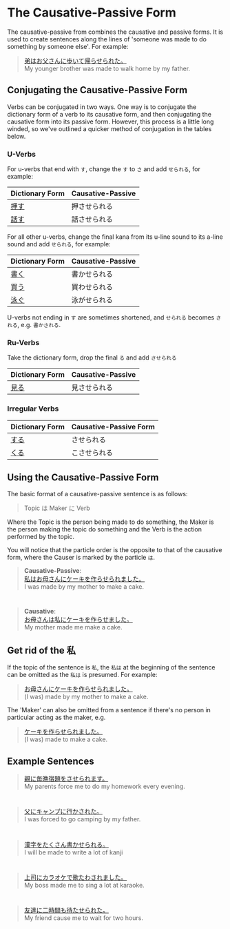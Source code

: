 # The Causative-Passive Form

The causative-passive from combines the causative and passive forms. It is used to create sentences along the lines of 'someone was made to do something by someone else'. For example:

> [弟はお父さんに歩いて帰らせられた。]()  
> My younger brother was made to walk home by my father.


## Conjugating the Causative-Passive Form
Verbs can be conjugated in two ways. One way is to conjugate the dictionary form of a verb to its causative form, and then conjugating the causative form into its passive form. However, this process is a little long winded, so we've outlined a quicker method of conjugation in the tables below.

### U-Verbs
For u-verbs that end with `す`, change the `す` to `さ` and add `せられる`, for example:

|Dictionary Form|Causative-Passive| 
|:--|:--|
|[押す]()|押させられる |
|[話す]()|話させられる|

For all other u-verbs, change the final kana from its u-line sound to its a-line sound and add `せられる`, for example:

|Dictionary Form|Causative-Passive|
|:--|:--|
|[書く]()|書かせられる|
|[買う]()|買わせられる|
|[泳ぐ]()|泳がせられる|

U-verbs not ending in `す` are sometimes shortened, and `せられる` becomes `される`, e.g. `書かされる`.

### Ru-Verbs
Take the dictionary form, drop the final `る` and add `させられる`

|Dictionary Form|Causative-Passive|
|:--|:--|
|[見る]()|見させられる|

### Irregular Verbs
|Dictionary Form|Causative-Passive Form|
|:--|:--|
|[する](1157170)|させられる|
|[くる]()|こさせられる|

## Using the Causative-Passive Form
The basic format of a causative-passive sentence is as follows:

> Topic は Maker に Verb

Where the Topic is the person being made to do something, the Maker is the person making the topic do something and the Verb is the action performed by the topic.

You will notice that the particle order is the opposite to that of the causative form, where the Causer is marked by the particle `は`.

> **Causative-Passive**:  
[私はお母さんにケーキを作らせられました。]()  
> I was made by my mother to make a cake.

#

> **Causative**:  
[お母さんは私にケーキを作らせました。]()  
> My mother made me make a cake.

## Get rid of the 私
If the topic of the sentence is `私`, the `私は` at the beginning of the sentence can be omitted as the `私は` is presumed. For example:

> [お母さんにケーキを作らせられました。]()  
> (I was) made by my mother to make a cake.

The 'Maker' can also be omitted from a sentence if there's no person in particular acting as the maker, e.g.

> [ケーキを作らせられました。]()  
> (I was) made to make a cake.


## Example Sentences
> [親に毎晩宿題をさせられます。]()  
> My parents force me to do my homework every evening.

#

> [父にキャンプに行かされた。]()  
> I was forced to go camping by my father.

#

> [漢字をたくさん書かせられる。]()  
> I will be made to write a lot of kanji

#

> [上司にカラオケで歌たわされました。]()  
> My boss made me to sing a lot at karaoke.

#

> [友達に二時間も待たせられた。]()  
> My friend cause me to wait for two hours.
